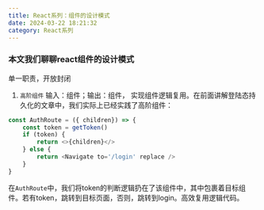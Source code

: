 ```yaml
---
title: React系列：组件的设计模式
date: 2024-03-22 18:21:32
category: React系列
---
```


### 本文我们聊聊react组件的设计模式

单一职责，开放封闭

1. `高阶组件`
输入：组件；输出：组件， 实现组件逻辑复用。在前面讲解登陆态持久化的文章中，我们实际上已经实践了高阶组件：

```javascript
const AuthRoute = ({ children}) => {
    const token = getToken()
    if (token) {
        return <>{children}</>
    } else {
        return <Navigate to='/login' replace />
    }
}
```
在`AuthRoute`中，我们将token的判断逻辑扔在了该组件中，其中包裹着目标组件。若有token，跳转到目标页面，否则，跳转到login。高效复用逻辑代码。
